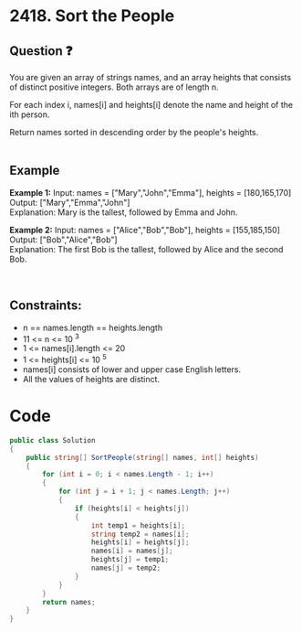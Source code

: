 # 2418. Sort the People
## Question ❓ <br>
You are given an array of strings names, and an array heights that consists of distinct positive integers. Both arrays are of length n.

For each index i, names[i] and heights[i] denote the name and height of the ith person.

Return names sorted in descending order by the people's heights.
<br><br>

## Example

__Example 1:__
Input: names = ["Mary","John","Emma"], heights = [180,165,170]   
Output: ["Mary","Emma","John"]   
Explanation: Mary is the tallest, followed by Emma and John.
<br>

__Example 2:__  Input: names = ["Alice","Bob","Bob"], heights = [155,185,150]  
Output: ["Bob","Alice","Bob"]   
Explanation: The first Bob is the tallest, followed by Alice and the second Bob.
<br>



<br>
  
## Constraints:

- n == names.length == heights.length
- 11 <= n <= 10 <sup>3</sup>
- 1 <= names[i].length <= 20
- 1 <= heights[i] <= 10 <sup>5</sup>
- names[i] consists of lower and upper case English letters.
- All the values of heights are distinct.



# Code
```C#
public class Solution
{
    public string[] SortPeople(string[] names, int[] heights)
    {
        for (int i = 0; i < names.Length - 1; i++)
        {
            for (int j = i + 1; j < names.Length; j++)
            {
                if (heights[i] < heights[j])
                {
                    int temp1 = heights[i];
                    string temp2 = names[i];
                    heights[i] = heights[j];
                    names[i] = names[j];
                    heights[j] = temp1;
                    names[j] = temp2;
                }
            }
        }
        return names;
    }
}
```
